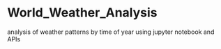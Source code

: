 # World_Weather_Analysis
analysis of weather patterns by time of year using jupyter notebook and APIs
